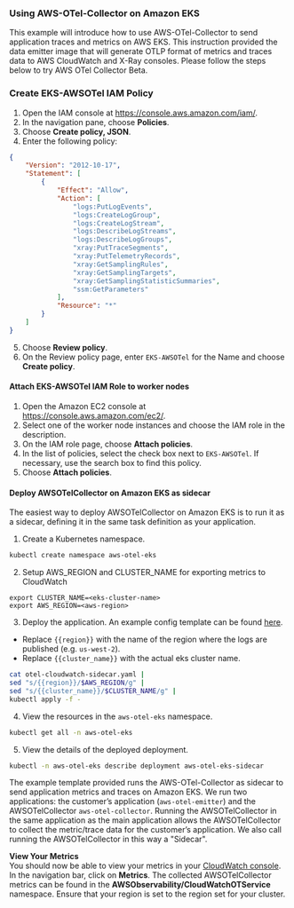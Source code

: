 ### Using AWS-OTel-Collector on Amazon EKS

This example will introduce how to use AWS-OTel-Collector to send application traces and metrics on AWS EKS. This instruction provided the data emitter image that will generate OTLP format of metrics and traces data to AWS CloudWatch and X-Ray consoles.  Please follow the steps below to try AWS OTel Collector Beta.

### Create EKS-AWSOTel IAM Policy 
1. Open the IAM console at https://console.aws.amazon.com/iam/.
2. In the navigation pane, choose **Policies**.
3. Choose **Create policy, JSON**.
4. Enter the following policy:
```json
{
	"Version": "2012-10-17",
	"Statement": [
		{
			"Effect": "Allow",
			"Action": [
				"logs:PutLogEvents",
				"logs:CreateLogGroup",
				"logs:CreateLogStream",
				"logs:DescribeLogStreams",
				"logs:DescribeLogGroups",
				"xray:PutTraceSegments",
				"xray:PutTelemetryRecords",
				"xray:GetSamplingRules",
				"xray:GetSamplingTargets",
				"xray:GetSamplingStatisticSummaries",
				"ssm:GetParameters"
			],
			"Resource": "*"
		}
	]
}
```
5. Choose **Review policy**.
6. On the Review policy page, enter `EKS-AWSOTel` for the Name and choose **Create policy**.

#### Attach EKS-AWSOTel IAM Role to worker nodes
1. Open the Amazon EC2 console at https://console.aws.amazon.com/ec2/.
2. Select one of the worker node instances and choose the IAM role in the description.
3. On the IAM role page, choose **Attach policies**.
4. In the list of policies, select the check box next to `EKS-AWSOTel`. If necessary, use the search box to find this policy.
5. Choose **Attach policies**.

#### Deploy AWSOTelCollector on Amazon EKS as sidecar
The easiest way to deploy AWSOTelCollector on Amazon EKS is to run it as a sidecar, defining it in the same task definition as your application.

1. Create a Kubernetes namespace.
```bash
kubectl create namespace aws-otel-eks
```

2. Setup AWS_REGION and CLUSTER_NAME for exporting metrics to CloudWatch
```
export CLUSTER_NAME=<eks-cluster-name>
export AWS_REGION=<aws-region>
```

3. Deploy the application. An example config template can be found [here](../../deployment-template/eks/otel-cloudwatch-sidecar.yaml).
* Replace `{{region}}` with the name of the region where the logs are published (e.g. `us-west-2`).
* Replace `{{cluster_name}}` with the actual eks cluster name.
```bash
cat otel-cloudwatch-sidecar.yaml |
sed "s/{{region}}/$AWS_REGION/g" | 
sed "s/{{cluster_name}}/$CLUSTER_NAME/g" |
kubectl apply -f - 
```
4. View the resources in the `aws-otel-eks` namespace.
```bash
kubectl get all -n aws-otel-eks
```
5. View the details of the deployed deployment.
```bash
kubectl -n aws-otel-eks describe deployment aws-otel-eks-sidecar
```

The example template provided runs the AWS-OTel-Collector as sidecar to send application metrics and traces on Amazon EKS. We run two applications: the customer’s application (`aws-otel-emitter`) and the AWSOTelCollector `aws-otel-collector`. Running the AWSOTelCollector in the same application as the main application allows the AWSOTelCollector to collect the metric/trace data for the customer’s application. We also call running the AWSOTelCollector in this way a "Sidecar". 

**View Your Metrics**  
You should now be able to view your metrics in your [CloudWatch console](https://console.aws.amazon.com/cloudwatch/). In the navigation bar, click on **Metrics**. The collected AWSOTelCollector metrics can be found in the **AWSObservability/CloudWatchOTService** namespace. Ensure that your region is set to the region set for your cluster.
